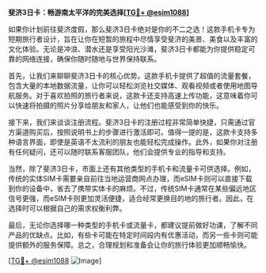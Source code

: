 **斐济3日卡：畅游南太平洋的完美选择[[TG💪+ @esim1088](https://t.me/s/esim1088)]**

如果你计划前往斐济度假，那么斐济3日卡绝对是你的不二之选！这款手机卡专为短期旅行者设计，旨在让你在短暂的旅程中尽情享受斐济的美景、美食以及丰富的文化体验。无论是冲浪、潜水还是享受阳光沙滩，斐济3日卡都能为你提供稳定可靠的网络连接，确保你随时随地与世界保持联系。

首先，让我们来聊聊斐济3日卡的核心优势。这款手机卡提供了超值的流量套餐，包含大量的本地数据流量，让你可以轻松浏览社交媒体、观看视频或者使用地图导航服务。对于喜欢拍照的旅行者来说，这款卡还支持高速上传功能，这意味着你可以快速将拍摄的照片分享给朋友和家人，让他们也能感受到你的快乐。

接下来，我们来谈谈注册流程。斐济3日卡的注册过程非常简单快捷，只需通过官方渠道购买后，按照说明书上的步骤进行激活即可。值得一提的是，这款卡支持多种语言界面，即使是英语不太流利的朋友也能轻松完成操作。此外，如果你对注册有任何疑问，还可以随时联系客服团队，他们会提供专业的指导和支持。

当然，除了斐济3日卡，市面上还有其他类型的手机卡和流量卡可供选择。例如，传统的实体SIM卡需要亲自前往当地运营商网点办理，而eSIM卡则可以直接下载到你的设备中，省去了携带实体卡的麻烦。不过，传统SIM卡通常在某些偏远地区信号更强，而eSIM卡则更加灵活便捷，适合经常更换目的地的旅行者。因此，在选择时可以根据自己的需求权衡利弊。

最后，无论你选择哪一种类型的手机卡或流量卡，都建议提前做好功课，了解不同产品的优缺点。比如，有些卡可能在特定时间段内有优惠活动，而另一些卡则可能提供额外的服务保障。总之，合理规划和准备会让你的旅行体验更加顺畅愉快。

[[TG💪+ @esim1088](https://t.me/s/esim1088) ![Image](https://i.postimg.cc/4NQfJmqS/Snipaste-2025-05-13-00-14-12.png)]